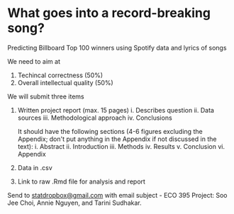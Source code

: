 # What goes into a record-breaking song? 
Predicting Billboard Top 100 winners using Spotify data and lyrics of songs 

We need to aim at 
  1. Techincal correctness (50%)
  2. Overall intellectual quality (50%)
  
  
We will submit three items
  1. Written project report (max. 15 pages)
     i. Describes question
     ii. Data sources
     iii. Methodological approach
     iv. Conclusions   
     
     It should have the following sections (4-6 figures excluding the Appendix; don't put anything in the Appendix if not discussed in the text): 
     i. Abstract
     ii. Introduction
     iii. Methods
     iv. Results
     v. Conclusion
     vi. Appendix
     
  2. Data in .csv
  3. Link to raw .Rmd file for analysis and report 
  
Send to statdropbox@gmail.com with email subject - ECO 395 Project: Soo Jee Choi, Annie Nguyen, and Tarini Sudhakar.   
